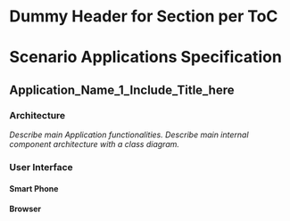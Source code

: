 Dummy Header for Section per ToC
================================

Scenario Applications Specification
===================================

Application_Name_1_Include_Title_here
-------------------------------------

### Architecture

*Describe main Application functionalities. Describe main internal component architecture with a class diagram.*

### User Interface

#### Smart Phone

#### Browser
